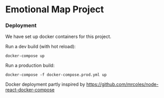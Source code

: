 # Emotional Map Project



### Deployment

We have set up docker containers for this project.

Run a dev build (with hot reload):
```
docker-compose up
```

Run a production build:
```
docker-compose -f docker-compose.prod.yml up
```

Docker deployment partly inspired by https://github.com/mrcoles/node-react-docker-compose